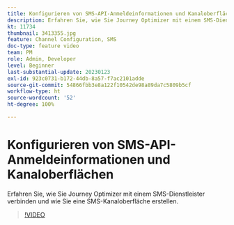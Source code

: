 ```yaml
---
title: Konfigurieren von SMS-API-Anmeldeinformationen und Kanaloberflächen
description: Erfahren Sie, wie Sie Journey Optimizer mit einem SMS-Dienstleister verbinden und wie Sie eine SMS-Kanaloberfläche erstellen.
kt: 11734
thumbnail: 3413355.jpg
feature: Channel Configuration, SMS
doc-type: feature video
team: PM
role: Admin, Developer
level: Beginner
last-substantial-update: 20230123
exl-id: 923c0731-b172-44db-8a57-f7ac2101adde
source-git-commit: 54866fbb3e8a122f10542de98a89da7c5809b5cf
workflow-type: ht
source-wordcount: '52'
ht-degree: 100%

---
```


# Konfigurieren von SMS-API-Anmeldeinformationen und Kanaloberflächen

Erfahren Sie, wie Sie Journey Optimizer mit einem SMS-Dienstleister verbinden und wie Sie eine SMS-Kanaloberfläche erstellen.

>[!VIDEO](https://video.tv.adobe.com/v/3413355?quality=12)
